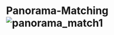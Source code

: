 # Panorama-Matching![panorama_match1](https://github.com/user-attachments/assets/3ac80803-72d2-45d0-895a-2e420cc5bcbb)
